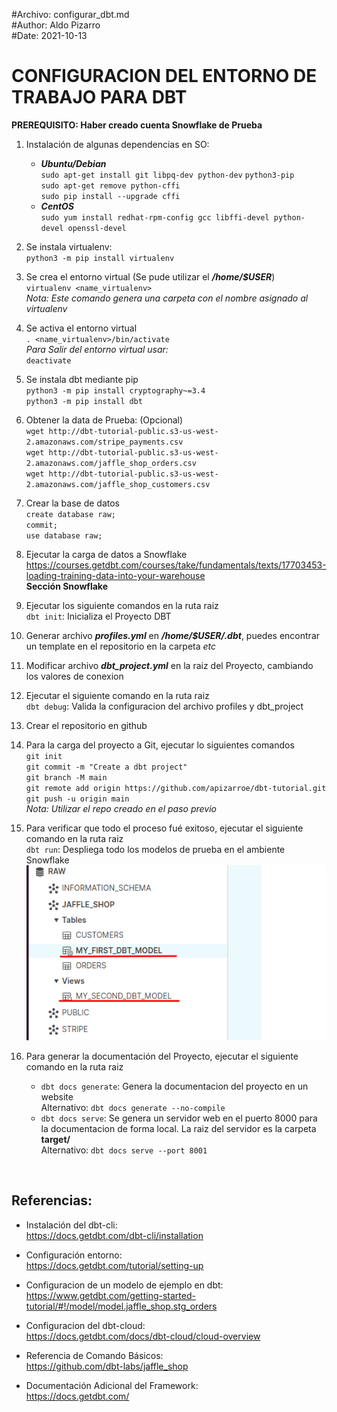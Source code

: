 #Archivo: configurar_dbt.md  
#Author: Aldo Pizarro  
#Date: 2021-10-13

# CONFIGURACION DEL ENTORNO DE TRABAJO PARA DBT

**PREREQUISITO: Haber creado cuenta Snowflake de Prueba**

1. Instalación de algunas dependencias en SO:  
    - ***Ubuntu/Debian***  
`sudo apt-get install git libpq-dev python-dev` `python3-pip`  
`sudo apt-get remove python-cffi`  
`sudo pip install --upgrade cffi` 
    - ***CentOS***  
`sudo yum install redhat-rpm-config gcc libffi-devel python-devel openssl-devel`  

1. Se instala virtualenv:  
`python3 -m pip install virtualenv`  

1. Se crea el entorno virtual (Se pude utilizar el ***/home/$USER***)  
`virtualenv <name_virtualenv>`  
*Nota: Este comando genera una carpeta con el nombre asignado al virtualenv*

1. Se activa el entorno virtual  
`. <name_virtualenv>/bin/activate`  
*Para Salir del entorno virtual usar:*  
`deactivate`

1. Se instala dbt mediante pip  
`python3 -m pip install cryptography~=3.4`    
`python3 -m pip install dbt`

1. Obtener la data de Prueba: (Opcional)  
`wget http://dbt-tutorial-public.s3-us-west-2.amazonaws.com/stripe_payments.csv`  
`wget http://dbt-tutorial-public.s3-us-west-2.amazonaws.com/jaffle_shop_orders.csv`  
`wget http://dbt-tutorial-public.s3-us-west-2.amazonaws.com/jaffle_shop_customers.csv`

1. Crear la base de datos  
`create database raw;`  
`commit;`  
`use database raw;`

1. Ejecutar la carga de datos a Snowflake  
https://courses.getdbt.com/courses/take/fundamentals/texts/17703453-loading-training-data-into-your-warehouse  
**Sección Snowflake**

1. Ejecutar los siguiente comandos en la ruta raiz  
`dbt init`: Inicializa el Proyecto DBT

1. Generar archivo ***profiles.yml*** en ***/home/$USER/.dbt***, puedes encontrar un template en el repositorio en la carpeta *etc*

1. Modificar archivo ***dbt_project.yml*** en la raiz del Proyecto, cambiando los valores de conexion

1. Ejecutar el siguiente comando en la ruta raiz  
`dbt debug`: Valida la configuracion del archivo profiles y dbt_project

1. Crear el repositorio en github

1. Para la carga del proyecto a Git, ejecutar lo siguientes comandos  
`git init`  
`git commit -m "Create a dbt project"`  
`git branch -M main`  
`git remote add origin https://github.com/apizarroe/dbt-tutorial.git`  
`git push -u origin main`  
*Nota: Utilizar el repo creado en el paso previo*  

1. Para verificar que todo el proceso fué exitoso, ejecutar el siguiente comando en la ruta raiz  
`dbt run`: Despliega todo los modelos de prueba en el ambiente Snowflake  
![Objetos Desplegados!](deploy_objects.png "Objetos Desplegados")

1. Para generar la documentación del Proyecto, ejecutar el siguiente comando en la ruta raiz  
    - `dbt docs generate`: Genera la documentacion del proyecto en un website  
    Alternativo: `dbt docs generate --no-compile`
    - `dbt docs serve`: Se genera un servidor web en el puerto 8000 para la documentacion de forma local. La raiz del servidor es la carpeta **target/**  
    Alternativo: `dbt docs serve --port 8001`

<br />

## Referencias:

- Instalación del dbt-cli:  
https://docs.getdbt.com/dbt-cli/installation  

- Configuración entorno:  
https://docs.getdbt.com/tutorial/setting-up  

- Configuracion de un modelo de ejemplo en dbt:  
https://www.getdbt.com/getting-started-tutorial/#!/model/model.jaffle_shop.stg_orders  

- Configuracion del dbt-cloud:  
https://docs.getdbt.com/docs/dbt-cloud/cloud-overview  

- Referencia de Comando Básicos:  
https://github.com/dbt-labs/jaffle_shop

- Documentación Adicional del Framework:  
https://docs.getdbt.com/  
